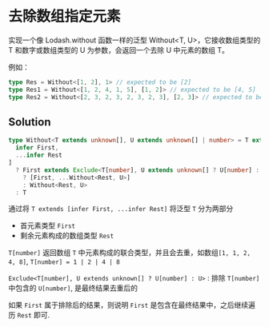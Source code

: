 # 去除数组指定元素

实现一个像 Lodash.without 函数一样的泛型 Without<T, U>，它接收数组类型的 T 和数字或数组类型的 U 为参数，会返回一个去除 U 中元素的数组 T。

例如：

```ts
type Res = Without<[1, 2], 1> // expected to be [2]
type Res1 = Without<[1, 2, 4, 1, 5], [1, 2]> // expected to be [4, 5]
type Res2 = Without<[2, 3, 2, 3, 2, 3, 2, 3], [2, 3]> // expected to be []
```

## Solution

```ts
type Without<T extends unknown[], U extends unknown[] | number> = T extends [
  infer First,
  ...infer Rest
]
  ? First extends Exclude<T[number], U extends unknown[] ? U[number] : U>
    ? [First, ...Without<Rest, U>]
    : Without<Rest, U>
  : T
```

通过将 `T extends [infer First, ...infer Rest]` 将泛型 `T` 分为两部分

- 首元素类型 `First`
- 剩余元素构成的数组类型 `Rest`

`T[number]` 返回数组 `T` 中元素构成的联合类型，并且会去重，如数组`[1, 1, 2, 4, 8]`, `T[number] = 1 | 2 | 4 | 8`

`Exclude<T[number], U extends unknown[] ? U[number] : U>` : 排除 `T[number]` 中包含的 `U[number]`, 是最终结果去重后的

如果 `First` 属于排除后的结果，则说明 `First` 是包含在最终结果中，之后继续遍历 `Rest` 即可.
